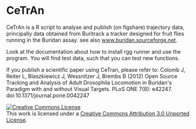 CeTrAn
======

CeTrAn is a R script to analyse and publish (on figshare) trajectory data, principally data obtained from Buritrack a tracker designed for fruit flies running in the Buridan assay. see also www.buridan.sourceforge.net.

Look at the documentation about how to install rgg runner and use the program. You will find test data, such that you can test new functions.


If you publish a scientific paper using CeTran, please refer to:
Colomb J, Reiter L, Blaszkiewicz J, Wessnitzer J, Brembs B (2012) Open Source Tracking and Analysis of Adult Drosophila Locomotion in Buridan's Paradigm with and without Visual Targets. PLoS ONE 7(8): e42247. doi:10.1371/journal.pone.0042247

<a rel="license" href="http://creativecommons.org/licenses/by/3.0/deed.en_US"><img alt="Creative Commons License" style="border-width:0" src="http://i.creativecommons.org/l/by/3.0/88x31.png" /></a><br />This work is licensed under a <a rel="license" href="http://creativecommons.org/licenses/by/3.0/deed.en_US">Creative Commons Attribution 3.0 Unported License</a>.
